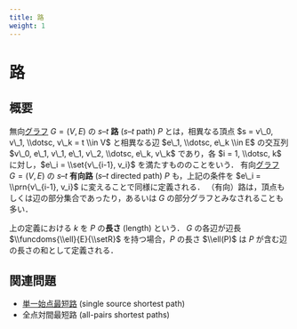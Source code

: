 ```yaml
---
title: 路
weight: 1
---
```


# 路
## 概要
無向[グラフ](..) $G = (V,E)$ の $s$&ndash;$t$ **路** ($s$&ndash;$t$ path) $P$ とは，相異なる頂点 $s = v\_0, v\_1, \\dotsc, v\_k = t \\in V$ と相異なる辺 $e\_1, \\dotsc, e\_k \\in E$ の交互列 $v\_0, e\_1, v\_1, e\_1, v\_2, \\dotsc, e\_k, v\_k$ であり，各 $i = 1, \\dotsc, k$ に対し，$e\_i = \\set{v\_{i-1}, v_i}$ を満たすもののことをいう．
有向[グラフ](..) $G = (V,E)$ の $s$&ndash;$t$ **有向路** ($s$&ndash;$t$ directed path) $P$ も，上記の条件を $e\_i = \\prn{v\_{i-1}, v_i}$ に変えることで同様に定義される．
（有向）路は，頂点もしくは辺の部分集合であったり，あるいは $G$ の部分グラフとみなされることも多い．

上の定義における $k$ を $P$ の**長さ** (length) という．
$G$ の各辺が辺長 $\\funcdoms{\\ell}{E}{\\setR}$ を持つ場合，$P$ の長さ $\\ell(P)$ は $P$ が含む辺の長さの和として定義される．

## 関連問題
* [単一始点最短路](single-source) (single source shortest path)
* 全点対間最短路 (all-pairs shortest paths)

